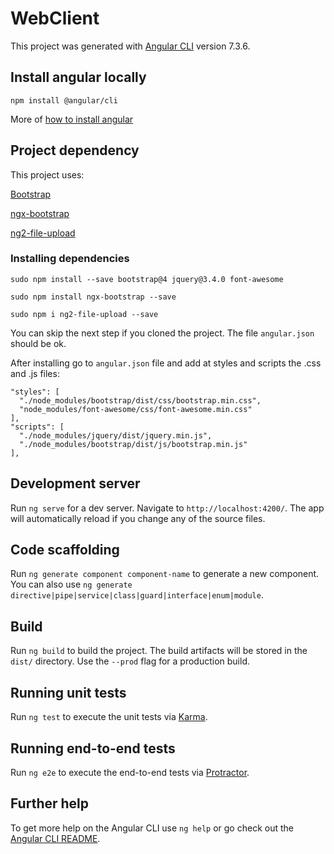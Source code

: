 # WebClient

This project was generated with [Angular CLI](https://github.com/angular/angular-cli) version 7.3.6.

## Install angular locally

  `npm install @angular/cli`
  
  More of [how to install angular](https://www.npmjs.com/package/@angular/cli)

## Project dependency

This project uses: 

[Bootstrap](https://getbootstrap.com/) 

[ngx-bootstrap](https://valor-software.com/ngx-bootstrap/#/documentation#getting-started)

[ng2-file-upload](https://github.com/valor-software/ng2-file-upload)


### Installing dependencies
`sudo npm install --save bootstrap@4 jquery@3.4.0 font-awesome`

`sudo npm install ngx-bootstrap --save`

`sudo npm i ng2-file-upload --save`

You can skip the next step if you cloned the project. The file `angular.json` should be ok.

After installing go to `angular.json` file and add at styles and scripts the .css and .js files:

	"styles": [
	  "./node_modules/bootstrap/dist/css/bootstrap.min.css",
	  "node_modules/font-awesome/css/font-awesome.min.css"
	],
	"scripts": [
	  "./node_modules/jquery/dist/jquery.min.js",
	  "./node_modules/bootstrap/dist/js/bootstrap.min.js"
	],

## Development server

Run `ng serve` for a dev server. Navigate to `http://localhost:4200/`. The app will automatically reload if you change any of the source files.

## Code scaffolding

Run `ng generate component component-name` to generate a new component. You can also use `ng generate directive|pipe|service|class|guard|interface|enum|module`.

## Build

Run `ng build` to build the project. The build artifacts will be stored in the `dist/` directory. Use the `--prod` flag for a production build.

## Running unit tests

Run `ng test` to execute the unit tests via [Karma](https://karma-runner.github.io).

## Running end-to-end tests

Run `ng e2e` to execute the end-to-end tests via [Protractor](http://www.protractortest.org/).

## Further help

To get more help on the Angular CLI use `ng help` or go check out the [Angular CLI README](https://github.com/angular/angular-cli/blob/master/README.md).

